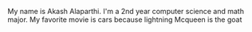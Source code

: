My name is Akash Alaparthi. I'm a 2nd year computer science and math major.
My favorite movie is cars because lightning Mcqueen is the goat
